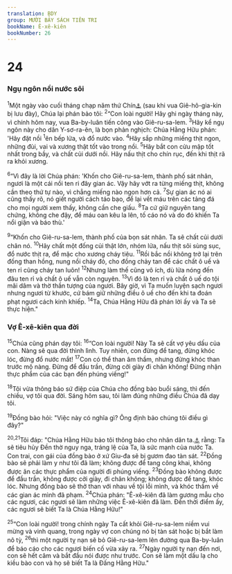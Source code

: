 ```yaml
---
translation: BDY
group: MƯỜI BẢY SÁCH TIÊN TRI
bookName: Ê-xê-kiên 
bookNumber: 26
---
```


<div class="title"><h1>24</h1> <h3>Ngụ ngôn nồi nước sôi</h3></div>
<p><sup>1</sup>Một ngày vào cuối tháng chạp năm thứ Chín<a href="#" data-toggle="tooltip" data-placement="bottom" title="590 TCN">⚓</a> (sau khi vua Giê-hô-gia-kin bị lưu đày), Chúa lại phán bảo tôi: <sup>2</sup>“Con loài người! Hãy ghi ngày tháng này, vì chính hôm nay, vua Ba-by-luân tiến công vào Giê-ru-sa-lem. <sup>3</sup>Hãy kể ngụ ngôn này cho dân Y-sơ-ra-ên, là bọn phản nghịch: Chúa Hằng Hữu phán: &#39;Hãy đặt nồi <sup>1</sup>ên bếp lửa, và đổ nước vào. <sup>4</sup>Hãy sắp những miếng thịt ngon, những đùi, vai và xương thật tốt vào trong nồi. <sup>5</sup>Hãy bắt con cừu mập tốt nhất trong bầy, và chất củi dưới nồi. Hãy nấu thịt cho chín rục, đến khi thịt rã ra khỏi xương.</p><p><sup>6</sup>“Vì đây là lời Chúa phán: &#39;Khốn cho Giê-ru-sa-lem, thành phố sát nhân, ngươi là một cái nồi ten ri đây gian ác. Vậy hãy vớt ra từng miếng thịt, không cần theo thứ tự nào, vì chẳng miếng nào ngon hơn cả. <sup>7</sup>Sự gian ác nó ai cũng thấy rõ, nó giết người cách táo bạo, để lại vết máu trên các tảng đá cho mọi người xem thấy, không cần che giấu. <sup>8</sup>Ta cứ giữ nguyên tang chứng, không che đậy, để máu oan kêu la lên, tố cáo nó và do đó khiến Ta nổi giận và báo thù.&#39;</p><p><sup>9</sup>“Khốn cho Giê-ru-sa-lem, thành phố của bọn sát nhân. Ta sẽ chất củi dưới chân nó. <sup>10</sup>Hãy chất một đống củi thật lớn, nhóm lửa, nấu thịt sôi sùng sục, đổ nước thịt ra, để mặc cho xương cháy tiêu. <sup>11</sup>Rồi bắc nồi không trở lại trên đống than hồng, nung nồi cháy đỏ, cho đồng chảy tan để các chất ô uế và ten rỉ cũng cháy tan luôn! <sup>12</sup>Nhưng làm thế cũng vô ích, dù lửa nóng đến đâu ten rỉ và chất ô uế vẫn còn nguyên. <sup>13</sup>Vì đó là ten rỉ và chất ô uế do tội mãi dâm và thờ thần tượng của ngươi. Bây giờ, vì Ta muốn luyện sạch ngươi nhưng ngươi từ khước, cứ bám giữ những điều ô uế cho đến khi ta đoán phạt ngươi cách kinh khiếp. <sup>14</sup>Ta, Chúa Hằng Hữu đã phán lời ấy và Ta sẽ thực hiện.&#34;</p><div class="title"><h3>Vợ Ê-xê-kiên qua đời</h3></div>
<p><sup>15</sup>Chúa cũng phán dạy tôi: <sup>16</sup>“Con loài người! Này Ta sẽ cất vợ yêu dấu của con. Nàng sẽ qua đời thình lình. Tuy nhiên, con đừng để tang, đừng khóc lóc, đừng đổ nước mắt! <sup>17</sup>Con có thể than âm thầm, nhưng đừng khóc than trước mộ nàng. Đừng để đầu trần, đừng cởi giày đi chân không! Đừng nhận thực phẩm của các bạn đến phúng viếng!&#34;</p><p><sup>18</sup>Tôi vừa thông báo sứ điệp của Chúa cho đồng bào buổi sáng, thì đến chiều, vợ tôi qua đời. Sáng hôm sau, tôi làm đúng những điều Chúa đã dạy tôi.</p><p><sup>19</sup>Đồng bào hỏi: &#34;Việc này có nghĩa gì? Ông định bảo chúng tôi điều gì đây?&#34;</p><p><sup>20,21</sup>Tôi đáp: &#34;Chúa Hằng Hữu bảo tôi thông báo cho nhân dân ta.<a href="#" data-toggle="tooltip" data-placement="bottom" title="Nt Y-sơ-ra-ên">⚓</a> rằng: Ta sẽ tiêu hủy Đền thờ nguy nga, tráng lệ của Ta, là sức mạnh của nước Ta. Con trai, con gái của đồng bào ở xứ Giu-đa sẽ bị gươm đao tàn sát. <sup>22</sup>Đồng bào sẽ phải làm y như tôi đã làm; không được để tang công khai, không được ăn các thực phẩm của người đi phúng viếng. <sup>23</sup>Đồng bào không được để đầu trần, không được cởi giày, đi chân không; không được để tang, khóc lóc. Nhưng đồng bào sẽ thở than với nhau về tội lỗi mình, và khóc thầm về các gian ác mình đã phạm. <sup>24</sup>Chúa phán: &#34;Ê-xê-kiên đã làm gương mẫu cho các ngươi, các ngươi sẽ làm những việc Ê-xê-kiên đã làm. Đến thời điểm ấy, các ngươi sẽ biết Ta là Chúa Hằng Hữu!&#34;</p><p><sup>25</sup>“Con loài người! trong chính ngày Ta cất khỏi Giê-ru-sa-lem niềm vui mừng và vinh quang, trong ngày vợ con chúng nó bị tàn sát hoặc bị bắt làm nô tỳ, <sup>26</sup>thì một người tỵ nạn sẽ bỏ Giê-ru-sa-lem lên đường qua Ba-by-luân để báo cáo cho các ngươi biến cố vừa xảy ra. <sup>27</sup>Ngày người tỵ nạn đến nơi, con sẽ hết câm và bắt đầu nói được như trước. Con sẽ làm một dấu lạ cho kiều bào con và họ sẽ biết Ta là Đấng Hằng Hữu.&#34;</p>